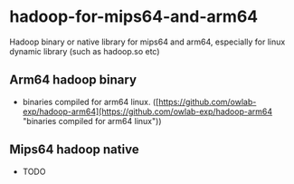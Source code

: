 # hadoop-for-mips64-and-arm64
Hadoop binary or native library for mips64 and arm64, especially for linux dynamic library (such as hadoop.so etc)


## Arm64 hadoop binary
- binaries compiled for arm64 linux. ([https://github.com/owlab-exp/hadoop-arm64](https://github.com/owlab-exp/hadoop-arm64 "binaries compiled for arm64 linux"))

## Mips64 hadoop native
- TODO
